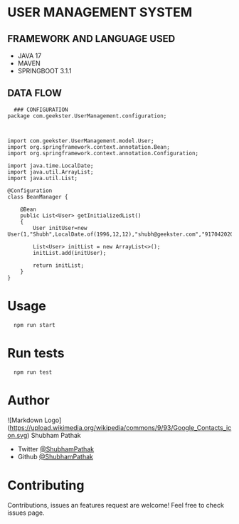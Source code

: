 
# USER MANAGEMENT SYSTEM
## FRAMEWORK AND LANGUAGE USED
* JAVA 17
* MAVEN
* SPRINGBOOT 3.1.1
<!-- Headings -->   
## DATA FLOW

<!-- Code Blocks -->
``` 
  ### CONFIGURATION
package com.geekster.UserManagement.configuration;



import com.geekster.UserManagement.model.User;
import org.springframework.context.annotation.Bean;
import org.springframework.context.annotation.Configuration;

import java.time.LocalDate;
import java.util.ArrayList;
import java.util.List;

@Configuration
class BeanManager {

    @Bean
    public List<User> getInitializedList()
    {
        User initUser=new User(1,"Shubh",LocalDate.of(1996,12,12),"shubh@geekster.com","917042020639",LocalDate.of(2023,06,28),"09:40");

        List<User> initList = new ArrayList<>();
        initList.add(initUser);

        return initList;
    }
}
```

<!-- Headings -->   
# Usage
<!-- Code Blocks -->
``` 
  npm run start
```
<!-- Headings -->   
# Run tests
<!-- Code Blocks -->
``` 
  npm run test
```

<!-- Headings -->   
# Author
<!-- Images -->

![Markdown Logo]
(https://upload.wikimedia.org/wikipedia/commons/9/93/Google_Contacts_icon.svg)
Shubham Pathak
 <!-- UL -->
* Twitter <!-- Links -->
[@ShubhamPathak]( https://github.com/ShubhamPatha)
* Github  <!-- Links -->
[@ShubhamPathak]( https://github.com/ShubhamPatha)
<!-- Headings -->   
# Contributing
Contributions, issues an features request are welcome!
Feel free  to check issues page.


